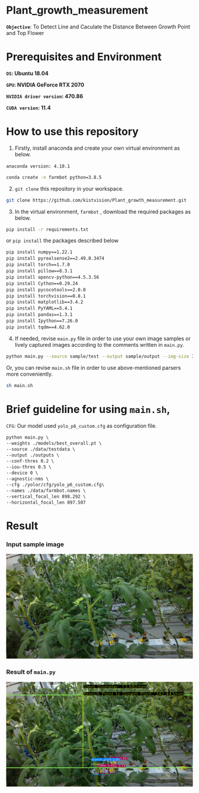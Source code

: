 # Plant_growth_measurement

**`Objective`**: To Detect Line and Caculate the Distance Between Growth Point and Top Flower

# Prerequisites and Environment

**`OS`: Ubuntu 18.04**

**`GPU`: NVIDIA GeForce RTX 2070**

**`NVIDIA driver version`: 470.86**

**`CUDA version`: 11.4**

# How to use this repository

1) Firstly, install anaconda and create your own virtual environment as below.

`anaconda version: 4.10.1`

```bash
conda create -n farmbot python=3.8.5
```

2)  `git clone` this repository in your workspace.

```bash
git clone https://github.com/kistvision/Plant_growth_measurement.git
```

3) In the virtual environment, `farmbot` , download the required packages as below. 

```bash
pip install -r requirements.txt
```

or `pip install` the packages described below

```bash
pip install numpy==1.22.1
pip install pyrealsense2==2.49.0.3474
pip install torch==1.7.0
pip install pillow==8.3.1
pip install opencv-python==4.5.3.56
pip install Cython==0.29.24
pip install pycocotools==2.0.0
pip install torchvision==0.8.1
pip install matplotlib==3.4.2
pip install PyYAML==5.4.1
pip install pandas==1.3.1
pip install Ipython==7.26.0
pip install tqdm==4.62.0
```

4) If needed, revise `main.py` file in order to use your own image samples or lively captured images according to the comments written in `main.py`.

```bash
python main.py --source sample/test --output sample/output --img-size 320 
```
Or, you can revise `main.sh` file in order to use above-mentioned parsers more conveniently.

```bash
sh main.sh
```

# Brief guideline for using `main.sh`,

`CFG`: Our model used `yolo_p6_custom.cfg` as configuration file.

``` shell
python main.py \
--weights ./models/best_overall.pt \
--source ./data/testdata \
--output ./outputs \
--conf-thres 0.2 \
--iou-thres 0.5 \
--device 0 \
--agnostic-nms \
--cfg ./yolor/cfg/yolo_p6_custom.cfg\
--names ./data/farmbot.names \
--vertical_focal_len 898.292 \
--horizontal_focal_len 897.507
```

# Result
### Input sample image
![input](test/rgb/RGB_20220222_016_3.png)

### Result of `main.py`
![output](image/RGB_20220222_016_3.png)
